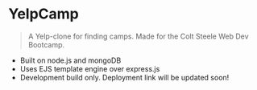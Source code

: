 # YelpCamp
> A Yelp-clone for finding camps. Made for the Colt Steele Web Dev Bootcamp.
* Built on node.js and mongoDB
* Uses EJS template engine over express.js
* Development build only. Deployment link will be updated soon!